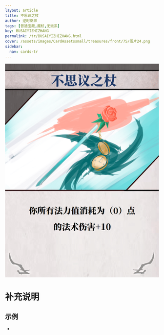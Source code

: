 ```yaml
---
layout: article
title: 不思议之杖
author: 逆时巫师
tags: [普通宝藏,魔杖,无派系]
key: BUSAIYIZHIZHANG
permalink: /tr/BUSAIYIZHIZHANG.html
cover: /assets/images/CardAssetssmall/treasures/front/75/图片24.png
sidebar:
  nav: cards-tr
---
```

![](/assets/images/CardAssets/treasures/front/75/图片24.png)

# 补充说明



## 示例
* 